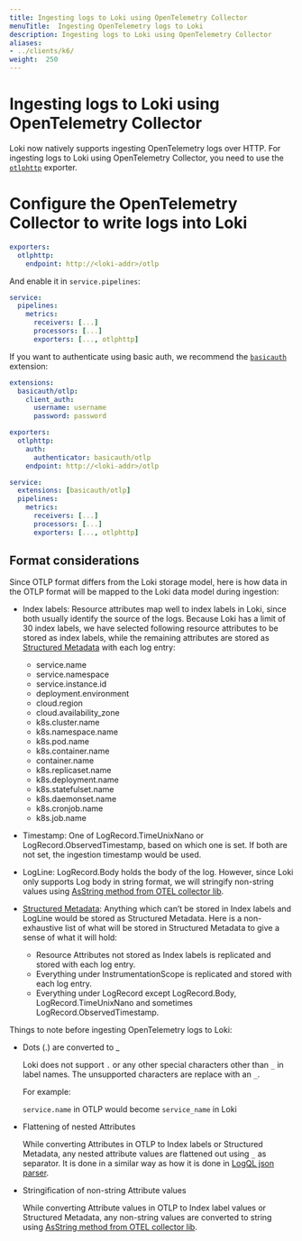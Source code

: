 ```yaml
---
title: Ingesting logs to Loki using OpenTelemetry Collector
menuTitle:  Ingesting OpenTelemetry logs to Loki
description: Ingesting logs to Loki using OpenTelemetry Collector
aliases: 
- ../clients/k6/
weight:  250
---
```


# Ingesting logs to Loki using OpenTelemetry Collector

Loki now natively supports ingesting OpenTelemetry logs over HTTP.
For ingesting logs to Loki using OpenTelemetry Collector, you need to use the [`otlphttp`](https://github.com/open-telemetry/opentelemetry-collector/tree/main/exporter/otlphttpexporter) exporter.

# Configure the OpenTelemetry Collector to write logs into Loki

```yaml
exporters:
  otlphttp:
    endpoint: http://<loki-addr>/otlp
```

And enable it in `service.pipelines`:

```yaml
service:
  pipelines:
    metrics:
      receivers: [...]
      processors: [...]
      exporters: [..., otlphttp]
```

If you want to authenticate using basic auth, we recommend the [`basicauth`](https://github.com/open-telemetry/opentelemetry-collector-contrib/tree/main/extension/basicauthextension) extension:

```yaml
extensions:
  basicauth/otlp:
    client_auth:
      username: username
      password: password

exporters:
  otlphttp:
    auth:
      authenticator: basicauth/otlp
    endpoint: http://<loki-addr>/otlp

service:
  extensions: [basicauth/otlp]
  pipelines:
    metrics:
      receivers: [...]
      processors: [...]
      exporters: [..., otlphttp]
```

## Format considerations

Since OTLP format differs from the Loki storage model, here is how data in the OTLP format will be mapped to the Loki data model during ingestion:

- Index labels: Resource attributes map well to index labels in Loki, since both usually identify the source of the logs. Because Loki has a limit of 30 index labels, we have selected following resource attributes to be stored as index labels, while the remaining attributes are stored as [Structured Metadata](../../get-started/labels/structured-metadata) with each log entry:
  - service.name
  - service.namespace
  - service.instance.id
  - deployment.environment
  - cloud.region
  - cloud.availability_zone
  - k8s.cluster.name
  - k8s.namespace.name
  - k8s.pod.name
  - k8s.container.name
  - container.name
  - k8s.replicaset.name
  - k8s.deployment.name
  - k8s.statefulset.name
  - k8s.daemonset.name
  - k8s.cronjob.name
  - k8s.job.name

- Timestamp: One of LogRecord.TimeUnixNano or LogRecord.ObservedTimestamp, based on which one is set. If both are not set, the ingestion timestamp would be used.

- LogLine: LogRecord.Body holds the body of the log. However, since Loki only supports Log body in string format, we will stringify non-string values using [AsString method from OTEL collector lib](https://github.com/open-telemetry/opentelemetry-collector/blob/ab3d6c5b64701e690aaa340b0a63f443ff22c1f0/pdata/pcommon/value.go#L353).

- [Structured Metadata](../../get-started/labels/structured-metadata): Anything which can’t be stored in Index labels and LogLine would be stored as Structured Metadata. Here is a non-exhaustive list of what will be stored in Structured Metadata to give a sense of what it will hold:
  - Resource Attributes not stored as Index labels is replicated and stored with each log entry.
  - Everything under InstrumentationScope is replicated and stored with each log entry.
  - Everything under LogRecord except LogRecord.Body, LogRecord.TimeUnixNano and sometimes LogRecord.ObservedTimestamp.

Things to note before ingesting OpenTelemetry logs to Loki:

- Dots (.) are converted to \_

  Loki does not support `.` or any other special characters other than `_` in label names. The unsupported characters are replace with an `_`.

  For example:

  `service.name` in OTLP would become `service_name` in Loki

- Flattening of nested Attributes

  While converting Attributes in OTLP to Index labels or Structured Metadata, any nested attribute values are flattened out using `_` as separator.
  It is done in a similar way as how it is done in [LogQL json parser](https://grafana.com/docs/loki/latest/query/log_queries/#json).

- Stringification of non-string Attribute values

  While converting Attribute values in OTLP to Index label values or Structured Metadata, any non-string values are converted to string using [AsString method from OTEL collector lib](https://github.com/open-telemetry/opentelemetry-collector/blob/ab3d6c5b64701e690aaa340b0a63f443ff22c1f0/pdata/pcommon/value.go#L353).